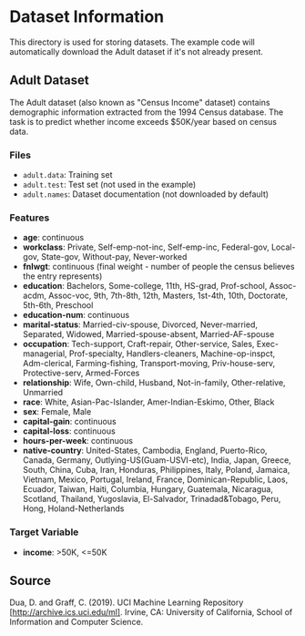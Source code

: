 # Dataset Information

This directory is used for storing datasets. The example code will automatically download the Adult dataset if it's not already present.

## Adult Dataset

The Adult dataset (also known as "Census Income" dataset) contains demographic information extracted from the 1994 Census database. The task is to predict whether income exceeds $50K/year based on census data.

### Files
- `adult.data`: Training set
- `adult.test`: Test set (not used in the example)
- `adult.names`: Dataset documentation (not downloaded by default)

### Features
- **age**: continuous
- **workclass**: Private, Self-emp-not-inc, Self-emp-inc, Federal-gov, Local-gov, State-gov, Without-pay, Never-worked
- **fnlwgt**: continuous (final weight - number of people the census believes the entry represents)
- **education**: Bachelors, Some-college, 11th, HS-grad, Prof-school, Assoc-acdm, Assoc-voc, 9th, 7th-8th, 12th, Masters, 1st-4th, 10th, Doctorate, 5th-6th, Preschool
- **education-num**: continuous
- **marital-status**: Married-civ-spouse, Divorced, Never-married, Separated, Widowed, Married-spouse-absent, Married-AF-spouse
- **occupation**: Tech-support, Craft-repair, Other-service, Sales, Exec-managerial, Prof-specialty, Handlers-cleaners, Machine-op-inspct, Adm-clerical, Farming-fishing, Transport-moving, Priv-house-serv, Protective-serv, Armed-Forces
- **relationship**: Wife, Own-child, Husband, Not-in-family, Other-relative, Unmarried
- **race**: White, Asian-Pac-Islander, Amer-Indian-Eskimo, Other, Black
- **sex**: Female, Male
- **capital-gain**: continuous
- **capital-loss**: continuous
- **hours-per-week**: continuous
- **native-country**: United-States, Cambodia, England, Puerto-Rico, Canada, Germany, Outlying-US(Guam-USVI-etc), India, Japan, Greece, South, China, Cuba, Iran, Honduras, Philippines, Italy, Poland, Jamaica, Vietnam, Mexico, Portugal, Ireland, France, Dominican-Republic, Laos, Ecuador, Taiwan, Haiti, Columbia, Hungary, Guatemala, Nicaragua, Scotland, Thailand, Yugoslavia, El-Salvador, Trinadad&Tobago, Peru, Hong, Holand-Netherlands

### Target Variable
- **income**: >50K, <=50K

## Source
Dua, D. and Graff, C. (2019). UCI Machine Learning Repository [http://archive.ics.uci.edu/ml]. Irvine, CA: University of California, School of Information and Computer Science.